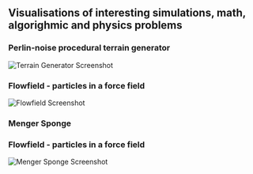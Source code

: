 ## Visualisations of interesting simulations, math, algorighmic and physics problems

### Perlin-noise procedural terrain generator

![Terrain Generator Screenshot][screenshot_terrain]

[screenshot_terrain]: https://raw.githubusercontent.com/tihawk/browser-visualisationsraw/master/terrain-perlin/screenshot.png "Terrain Generator Screenshot"

### Flowfield - particles in a force field

![Flowfield Screenshot][screenshot_flowfield]

[screenshot_flowfield]: https://raw.githubusercontent.com/tihawk/browser-visualisationsraw/master/flowfield/screenshot.png "Flowfield Screenshot"

### Menger Sponge

### Flowfield - particles in a force field

![Menger Sponge Screenshot][screenshot_menger]

[screenshot_menger]: https://raw.githubusercontent.com/tihawk/browser-visualisationsraw/master/menger-sponge/screenshot.png "Menger Sponge Screenshot"